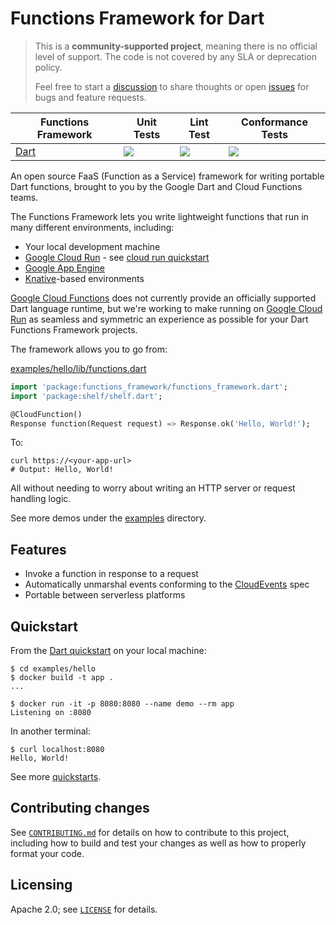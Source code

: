 # Functions Framework for Dart

> This is a **community-supported project**, meaning there is no official
> level of support. The code is not covered by any SLA or deprecation policy.
>
> Feel free to start a [discussion] to share thoughts or open [issues] for
> bugs and feature requests.

|Functions Framework|Unit Tests|Lint Test|Conformance Tests|
|---|---|---|---|
[Dart][ff_dart]| [![][ff_dart_unit_img]][ff_dart_unit_link] | [![][ff_dart_lint_img]][ff_dart_lint_link] | [![][ff_dart_conformance_img]][ff_dart_conformance_link] |

An open source FaaS (Function as a Service) framework for writing portable Dart
functions, brought to you by the Google Dart and Cloud Functions teams.

The Functions Framework lets you write lightweight functions that run in many
different environments, including:

- Your local development machine
- [Google Cloud Run] - see [cloud run quickstart]
- [Google App Engine]
- [Knative]-based environments

[Google Cloud Functions] does not currently provide an officially supported Dart
language runtime, but we're working to make running on [Google Cloud Run] as
seamless and symmetric an experience as possible for your Dart Functions
Framework projects.

The framework allows you to go from:

[examples/hello/lib/functions.dart]

```dart
import 'package:functions_framework/functions_framework.dart';
import 'package:shelf/shelf.dart';

@CloudFunction()
Response function(Request request) => Response.ok('Hello, World!');
```

To:

```shell
curl https://<your-app-url>
# Output: Hello, World!
```

All without needing to worry about writing an HTTP server or request
handling logic.

See more demos under the [examples] directory.

## Features

- Invoke a function in response to a request
- Automatically unmarshal events conforming to the [CloudEvents] spec
- Portable between serverless platforms

## Quickstart

From the [Dart quickstart] on your local machine:

```shell
$ cd examples/hello
$ docker build -t app .
...

$ docker run -it -p 8080:8080 --name demo --rm app
Listening on :8080
```

In another terminal:

```shell
$ curl localhost:8080
Hello, World!
```

See more [quickstarts].

## Contributing changes

See [`CONTRIBUTING.md`][contributing] for details on how to contribute to
this project, including how to build and test your changes as well as how to
properly format your code.

## Licensing

Apache 2.0; see [`LICENSE`][license] for details.

<!-- Repo links -->
[ff_dart]: https://github.com/GoogleCloudPlatform/functions-framework-dart

<!-- Unit Test links -->
[ff_dart_unit_img]:
https://github.com/GoogleCloudPlatform/functions-framework-dart/workflows/Dart%20Unit%20CI/badge.svg
[ff_dart_unit_link]:
https://github.com/GoogleCloudPlatform/functions-framework-dart/actions?query=workflow%3A"Dart+Unit+CI"

<!-- Lint Test links -->
[ff_dart_lint_img]:
https://github.com/GoogleCloudPlatform/functions-framework-dart/workflows/Dart%20Lint%20CI/badge.svg
[ff_dart_lint_link]:
https://github.com/GoogleCloudPlatform/functions-framework-dart/actions?query=workflow%3A"Dart+Lint+CI"

<!-- Conformance Test links -->
[ff_dart_conformance_img]:
https://github.com/GoogleCloudPlatform/functions-framework-dart/workflows/Dart%20Conformance%20CI/badge.svg
[ff_dart_conformance_link]:
https://github.com/GoogleCloudPlatform/functions-framework-dart/actions?query=workflow%3A"Dart+Conformance+CI"

<!-- Reference links -->
[CloudEvents]: https://cloudevents.io/
[Dart quickstart]: https://github.com/GoogleCloudPlatform/functions-framework-dart/blob/main/docs/quickstarts/01-quickstart-dart.md
[discussion]: https://github.com/GoogleCloudPlatform/functions-framework-dart/discussions
[examples]: https://github.com/GoogleCloudPlatform/functions-framework-dart/tree/main/examples
[examples/hello/lib/functions.dart]: https://github.com/GoogleCloudPlatform/functions-framework-dart/blob/main/examples/hello/lib/functions.dart
[Google Cloud Run]: https://cloud.google.com/run/docs/quickstarts/build-and-deploy
[Google App Engine]: https://cloud.google.com/appengine/docs/go/
[Google Cloud Functions]: https://cloud.google.com/functions/
[issues]: https://github.com/GoogleCloudPlatform/functions-framework-dart/issues
[Knative]: https://github.com/knative/
[cloud run quickstart]: https://github.com/GoogleCloudPlatform/functions-framework-dart/blob/main/docs/quickstarts/03-quickstart-cloudrun.md
[quickstarts]: https://github.com/GoogleCloudPlatform/functions-framework-dart/tree/main/docs/quickstarts
[contributing]: https://github.com/GoogleCloudPlatform/functions-framework-dart/blob/main/CONTRIBUTING.md
[license]: https://github.com/GoogleCloudPlatform/functions-framework-dart/blob/main/functions_framework/LICENSE
